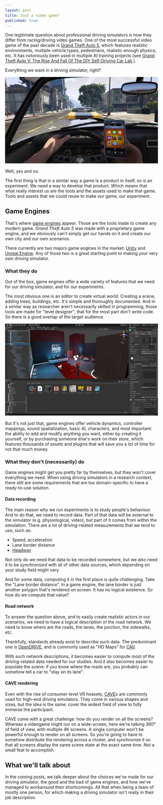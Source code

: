 ```yaml
---
layout: post
title: Just a video game?
published: true
---
```


One legitimate question about professional driving simulators is how they differ from racing/driving video games. One of the most successful video game of the past decade is [Grand Theft Auto 5](https://en.wikipedia.org/wiki/Grand_Theft_Auto_V), which features realistic environments, multiple vehicle types, pedestrians, realistic enough physics, etc. It has notoriously been used in multiple AI training projects (see [Grand Theft Auto V: The Rise And Fall Of The DIY Self-Driving Car Lab
](https://www.forbes.com/sites/aarontilley/2017/10/04/grand-theft-auto-v-the-rise-and-fall-of-the-diy-self-driving-car-lab/)).

Everything we want in a driving simulator, right?

![Grand Theft Auto 5](/images/gta5.jpg)

Well, yes and no.

The first thing is that in a similar way a game is a product in itself, so is an experiment. We need a way to develop that product. Which means that what really interest us are the tools and the assets used to make that game. Tools and assets that we could reuse to make *our* game, *our* experiment.

## Game Engines

That's where [game engines](https://en.wikipedia.org/wiki/Game_engine) appear. Those are the tools made to create any modern game. *Grand Theft Auto 5* was made with a proprietary game engine, and we obviously can't simply get our hands on it and create our own city and our own scenarios.

There currently are two majors game engines in the market: [Unity](https://en.wikipedia.org/wiki/Unity_(game_engine)) and [Unreal Engine](https://en.wikipedia.org/wiki/Unreal_Engine). Any of those two is a great starting point to making your very own driving simulator.

### What they do

Out of the box, game engines offer a wide variety of features that we need for our driving simulator, and for our experiments.

The most obvious one is an editor to create virtual world. Creating a scene, adding trees, buildings, etc. It's simple and thoroughly documented. And in a similar way as researcher aren't necessarily skilled in programming, those tools are made for "level designer", that for the most part don't write code. So there is a good overlap of the target audience.

![Unity](/images/unity.png)

But it's not just that, game engines offer vehicle dynamics, controller mappings, sound spatialization, basic AI, characters, and most important: the ability to add and modify anything you want, either by creating it yourself, or by purchasing someone else's work on their *store*, which features thousands of assets and plugins that will save you a lot of time for not that much money.

### What they don't (necessarily) do

Game engines might get you pretty far by themselves, but they won't cover everything we need. When using driving simulators in a research context, there still are some requirements that are too domain-specific to have a ready-to-use solution.

#### Data recording

The main reason why we run experiments is to study people's behaviour. And to do that, we need to record data. Part of that data will be external to the simulator (e.g. physiological, video), but part of it comes from within the simulation. There are a lot of driving-related measurements that we tend to use, such as:
* Speed, acceleration
* Lane border distance
* [Headway](https://en.wikipedia.org/wiki/Headway)

Not only do we need that data to be recorded somewhere, but we also need it to be *synchronized* with all of other data sources, which depending on your study field might vary.

And for some data, computing it in the first place is quite challenging. Take the "Lane border distance". In a game engine, the lane border is just another polygon that's rendered on screen. It has no logical existence. So how do we compute that value?

#### Road network

To answer the question above, and to easily create realistic actors in our scenarios, we need to have a logical description of the road network. We need to know where are the roads, the lanes, the junction, the sidewalks, etc.

Thankfully, standards already exist to describe such data. The predominant one is [OpenDRIVE](https://www.asam.net/standards/detail/opendrive/), and is commonly used as "HD Maps" for [CAV](https://en.wikipedia.org/wiki/Connected_and_autonomous_vehicle).

With such network descriptions, it becomes easier to compute most of the driving-related data needed for our studies. And it also becomes easier to populate the scene: if you know where the roads are, you probably can somehow tell a car to "stay on its lane".

#### CAVE rendering

Even with the rise of consumer-level VR heasets, [CAVE](https://en.wikipedia.org/wiki/Cave_automatic_virtual_environment)s are commonly used for high-end driving simulators. They come in various shapes and sizes, but the idea is the same: cover the widest field of view to fully immerse the participant.

CAVE come with a great challenge: how do you render on all the screens? Whereas a videogame might run on a wide-screen, here we're talking 360° of field of view, with multiple 4K screens. A single computer won't be powerful enough to render on all screens. So you're going to have to somehow distribute the rendering across a cluster, and synchronize it so that all screens display the same scene state at the exact same time. Not a small feat to accomplish

## What we'll talk about

In the coming posts, we talk deeper about the choices we've made for our driving simulator, the good and the bad of game engines, and how we've managed to workaround their shortcomings. All that when being a team of mostly one person, for which making a driving simulator isn't really in their job description.
